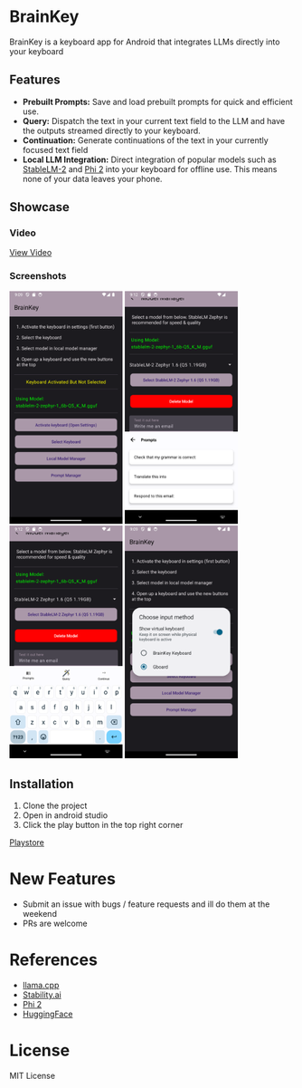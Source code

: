# BrainKey

BrainKey is a keyboard app for Android that integrates LLMs directly into your keyboard

## Features

- **Prebuilt Prompts:** Save and load prebuilt prompts for quick and efficient use.
- **Query:** Dispatch the text in your current text field to the LLM and have the outputs streamed directly to your keyboard.
- **Continuation:** Generate continuations of the text in your currently focused text field
- **Local LLM Integration:** Direct integration of popular models such as [StableLM-2](https://huggingface.co/stabilityai/stablelm-2-zephyr-1_6b) and [Phi 2](https://huggingface.co/microsoft/phi-2) into your keyboard for offline use. This means none of your data leaves your phone.

## Showcase

### Video 
<a href="/Screenshots/Screen_Recording_20240129_120528_BrainKey Keyboard.mp4">View Video</a>

### Screenshots
<p>
  <img src="/Screenshots/Screenshot_1706389798.png" width="200" />
  <img src="/Screenshots/Screenshot_1706389933.png" width="200" />
  <img src="/Screenshots/Screenshot_1706389938.png" width="200" />
  <img src="/Screenshots/Screenshot_1706389806.png" width="200" />
</p>

## Installation

1. Clone the project
2. Open in android studio
3. Click the play button in the top right corner

[Playstore](https://play.google.com/store/apps/details?id=com.torphix.brainkey)

# New Features
- Submit an issue with bugs / feature requests and ill do them at the weekend
- PRs are welcome

# References
- [llama.cpp](https://github.com/ggerganov/llama.cpp)
- [Stability.ai](https://huggingface.co/stabilityai/stablelm-2-zephyr-1_6b)
- [Phi 2](https://huggingface.co/microsoft/phi-2)
- [HuggingFace](https://huggingface.co/)

# License
MIT License